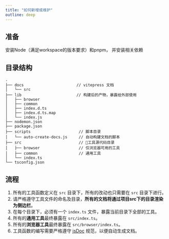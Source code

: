 ```yaml
---
title: "如何新增或维护"
outline: deep
---
```


## 准备

安装Node（满足workspace的版本要求）和pnpm， 并安装相关依赖


## 目录结构

```
.
├── docs                       // vitepress 文档
│   └── src
├── lib                        // 构建后的产物，暴露给外部使用
│   ├── browser
│   ├── common
│   ├── index.d.ts
│   ├── index.d.ts.map
│   └── index.js
├── nodemon.json
├── package.json
├── scripts                     // 脚本目录
│   └── auto-create-docs.js     // 自动构建文档的脚本
├── src                         // 🔧工具源代码目录
│   ├── browser                 // 仅浏览器可用的工具
│   ├── common                  // 通用工具
│   └── index.ts
└── tsconfig.json
```


## 流程

1. 所有的工具函数定义在 `src` 目录下，所有的改动也只需要在 `src` 目录下进行。
2. 请严格遵守工具文件的命名及目录，**所有的文档将通过项目src下的目录渲染为侧边栏**。
3. 在每个目录下，必须有一个 `index.ts` 文件，暴露当前目录下全部的工具。
4. 所有的**通用工具**最终暴露在 `src/index.ts`。
5. 所有的**浏览器工具**最终暴露在 `src/browser/index.ts`。
6. 工具函数的编写需要严格遵守 [jsDoc](https://jsdoc.app/) 规范，以便自动生成文档。
